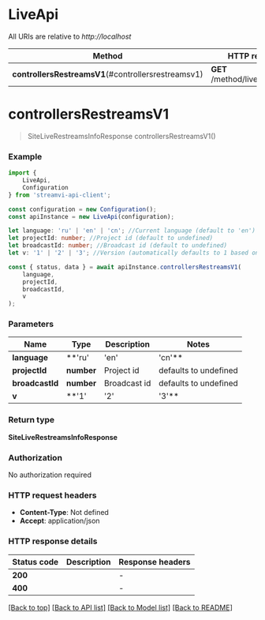 # LiveApi

All URIs are relative to *http://localhost*

|Method | HTTP request | Description|
|------------- | ------------- | -------------|
|**controllersRestreamsV1**(#controllersrestreamsv1) | **GET** /method/live/restreams | View live info|

# **controllersRestreamsV1**
> SiteLiveRestreamsInfoResponse controllersRestreamsV1()


### Example

```typescript
import {
    LiveApi,
    Configuration
} from 'streamvi-api-client';

const configuration = new Configuration();
const apiInstance = new LiveApi(configuration);

let language: 'ru' | 'en' | 'cn'; //Current language (default to 'en')
let projectId: number; //Project id (default to undefined)
let broadcastId: number; //Broadcast id (default to undefined)
let v: '1' | '2' | '3'; //Version (automatically defaults to 1 based on method version, can be overridden) (optional) (default to '1')

const { status, data } = await apiInstance.controllersRestreamsV1(
    language,
    projectId,
    broadcastId,
    v
);
```

### Parameters

|Name | Type | Description  | Notes|
|------------- | ------------- | ------------- | -------------|
| **language** | **'ru' | 'en' | 'cn'** | Current language | defaults to 'en'|
| **projectId** | **number** | Project id | defaults to undefined|
| **broadcastId** | **number** | Broadcast id | defaults to undefined|
| **v** | **'1' | '2' | '3'** | Version (automatically defaults to 1 based on method version, can be overridden) | (optional) defaults to '1'|


### Return type

**SiteLiveRestreamsInfoResponse**

### Authorization

No authorization required

### HTTP request headers

 - **Content-Type**: Not defined
 - **Accept**: application/json


### HTTP response details
| Status code | Description | Response headers |
|-------------|-------------|------------------|
|**200** |  |  -  |
|**400** |  |  -  |

[[Back to top]](#) [[Back to API list]](../README.md#documentation-for-api-endpoints) [[Back to Model list]](../README.md#documentation-for-models) [[Back to README]](../README.md)

